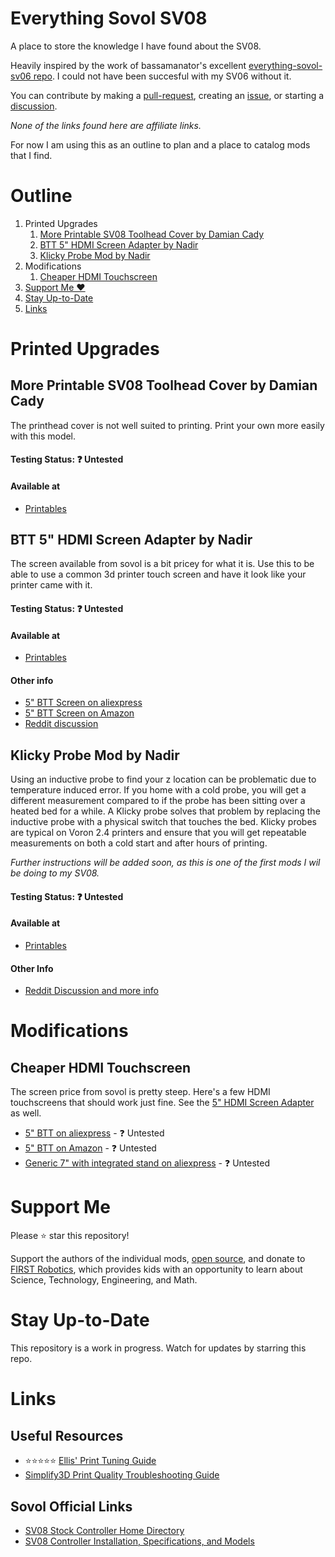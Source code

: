 # Everything Sovol SV08

A place to store the knowledge I have found about the SV08.

Heavily inspired by the work of bassamanator's excellent [everything-sovol-sv06 repo](https://github.com/bassamanator/everything-sovol-sv06). I could not have been succesful with my SV06 without it.

You can contribute by making a [pull-request](https://github.com/adepssimius/everything-sovol-sv08/pulls), creating an [issue](https://github.com/adepssimius/everything-sovol-sv08/issues), or starting a [discussion](https://github.com/adepssimius/everything-sovol-sv08/discussions).

_None of the links found here are affiliate links._

For now I am using this as an outline to plan and a place to catalog mods that I find.

# Outline

1. Printed Upgrades
    1. [More Printable SV08 Toolhead Cover by Damian Cady](#more-printable-sv08-toolhead-cover-by-damian-cady)
    2. [BTT 5" HDMI Screen Adapter by Nadir](#btt-5-hdmi-screen-adapter-by-nadir)
    3. [Klicky Probe Mod by Nadir](#klicky-probe-mod-by-nadir)
2. Modifications
    1. [Cheaper HDMI Touchscreen](#cheaper-hdmi-touchscreen)
3. [Support Me ❤️](#support-me)
4. [Stay Up-to-Date](#stay-up-to-date)
5. [Links](#links)


# Printed Upgrades

## More Printable SV08 Toolhead Cover by Damian Cady
The printhead cover is not well suited to printing. Print your own more easily with this model.

#### Testing Status: ❓ Untested

#### Available at
- [Printables](https://www.printables.com/model/850271-sovol-sv08-alternative-toolhead-cover)

## BTT 5" HDMI Screen Adapter by Nadir
The screen available from sovol is a bit pricey for what it is. Use this to be able to use a common 3d printer touch screen and have it look like your printer came with it.

#### Testing Status: ❓ Untested

#### Available at
- [Printables](https://www.printables.com/model/848629-sovol-sv08-5-btt-hdmi-dislay)

#### Other info
- [5" BTT Screen on aliexpress](https://www.aliexpress.us/item/3256805702942821.html)
- [5" BTT Screen on Amazon](https://www.amazon.com/BIGTREETECH-Display-800x480-Compatible-Raspberry/dp/B0BC4CPDC3)
- [Reddit discussion](https://www.reddit.com/r/Sovol/comments/1c7dpnz/hello_everyone_here_its_my_first_mod_to_the_sv08/)

## Klicky Probe Mod by Nadir
Using an inductive probe to find your z location can be problematic due to temperature induced error. If you home with a cold probe, you will get a different measurement compared to if the probe has been sitting over a heated bed for a while. A Klicky probe solves that problem by replacing the inductive probe with a physical switch that touches the bed. Klicky probes are typical on Voron 2.4 printers and ensure that you will get repeatable measurements on both a cold start and after hours of printing.

_Further instructions will be added soon, as this is one of the first mods I wil be doing to my SV08._

#### Testing Status: ❓ Untested

#### Available at
- [Printables](https://www.printables.com/model/849409-klicky-probe-for-sovol-sv08-abl)

#### Other Info
- [Reddit Discussion and more info](https://www.reddit.com/r/Sovol/comments/1c82929/klicky_probe_mod_for_sovol_sv08/)

# Modifications

## Cheaper HDMI Touchscreen
The screen price from sovol is pretty steep. Here's a few HDMI touchscreens that should work just fine. See the [5" HDMI Screen Adapter](#btt-5-hdmi-screen-adapter-by-nadir) as well.

- [5" BTT on aliexpress](https://www.aliexpress.us/item/3256805702942821.html) - ❓ Untested
- [5" BTT on Amazon](https://www.amazon.com/BIGTREETECH-Display-800x480-Compatible-Raspberry/dp/B0BC4CPDC3) - ❓ Untested
- [Generic 7" with integrated stand on aliexpress](https://www.aliexpress.us/item/3256805771551994.html) - ❓ Untested

# Support Me

Please ⭐ star this repository!

Support the authors of the individual mods, [open source](https://en.wikipedia.org/wiki/Open_source), and donate to [FIRST Robotics](https://www.firstinspires.org/donate), which provides kids with an opportunity to learn about Science, Technology, Engineering, and Math.

# Stay Up-to-Date

This repository is a work in progress. Watch for updates by starring this repo.

# Links

## Useful Resources

- ⭐⭐⭐⭐⭐ [Ellis' Print Tuning Guide](https://ellis3dp.com/Print-Tuning-Guide)
- [Simplify3D Print Quality Troubleshooting Guide](https://www.simplify3d.com/resources/print-quality-troubleshooting/)

## Sovol Official Links

- [SV08 Stock Controller Home Directory](https://github.com/Sovol3d/SV08/tree/main/home)
- [SV08 Controller Installation, Specifications, and Models](https://github.com/Sovol3d/SV08)
